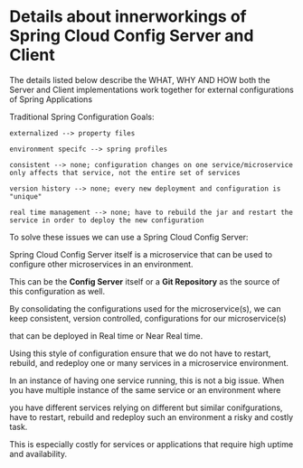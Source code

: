 # Details about innerworkings of Spring Cloud Config Server and Client

The details listed below describe the WHAT, WHY AND HOW both the Server and Client implementations work together for external configurations of Spring Applications

Traditional Spring Configuration Goals:
    
    externalized --> property files
    
    environment specifc --> spring profiles
    
    consistent --> none; configuration changes on one service/microservice only affects that service, not the entire set of services
    
    version history --> none; every new deployment and configuration is "unique"
    
    real time management --> none; have to rebuild the jar and restart the service in order to deploy the new configuration

To solve these issues we can use a Spring Cloud Config Server:

Spring Cloud Config Server itself is a microservice that can be used to configure other microservices in an environment.

This can be the **Config Server** itself or a **Git Repository** as the source of this configuration as well.

By consolidating the configurations used for the microservice(s), we can keep consistent, version controlled, configurations for our microservice(s)

that can be deployed in Real time or Near Real time. 

Using this style of configuration ensure that we do not have to restart, rebuild, and redeploy one or many services in a microservice environment.

In an instance of having one service running, this is not a big issue. When you have multiple instance of the same service or an environment where

you have different services relying on different but similar conifgurations, have to restart, rebuild and redeploy such an environment a risky and costly task.

This is especially costly for services or applications that require high uptime and availability.
